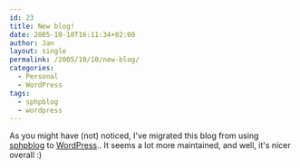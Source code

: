 ```yaml
---
id: 23
title: New blog!
date: 2005-10-10T16:11:34+02:00
author: Jan
layout: single
permalink: /2005/10/10/new-blog/
categories:
  - Personal
  - WordPress
tags:
  - sphpblog
  - wordpress
---
```

As you might have (not) noticed, I've migrated this blog from using [sphpblog](http://www.bigevilbrain.com/sphpblog/) to [WordPress](http://www.wordpress.org/).. It seems a lot more maintained, and well, it's nicer overall :)